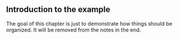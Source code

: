 <!--AUTOMATICALLY GENERATED
************************************************************
*                                                          *
*    This file was automatically generated by copying      *
*    'chapters/example/intro.md'. If you want to           *
*    manually overwrite it, you have to remove this        *
*    whole comment.                                        *
*                                                          *
************************************************************
-->

## Introduction to the example

The goal of this chapter is just to demonstrate how things should be organized. It will be removed from the notes in the end.
